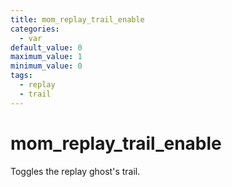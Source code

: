 ```yaml
---
title: mom_replay_trail_enable
categories:
  - var
default_value: 0
maximum_value: 1
minimum_value: 0
tags:
  - replay
  - trail
---
```


# mom_replay_trail_enable

Toggles the replay ghost's trail.
